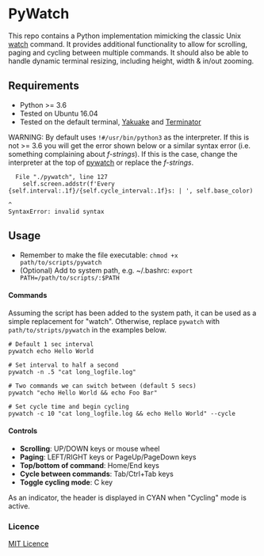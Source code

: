 # PyWatch

This repo contains a Python implementation mimicking the classic Unix [watch](https://linux.die.net/man/1/watch) command.
It provides additional functionality to allow for scrolling, paging and cycling between multiple commands.
It should also be able to handle dynamic terminal resizing, including height, width & in/out zooming.

## Requirements
- Python >= 3.6
- Tested on Ubuntu 16.04
- Tested on the default terminal, [Yakuake](https://kde.org/applications/system/org.kde.yakuake) and [Terminator](https://gnometerminator.blogspot.com/p/introduction.html)

WARNING: By default uses ```!#/usr/bin/python3``` as the interpreter. 
If this is not >= 3.6 you will get the error shown below or a similar syntax error (i.e. something complaining about _f-strings_).
If this is the case, change the interpreter at the top of [pywatch](pywatch) or replace the _f-strings_.

```
  File "./pywatch", line 127
    self.screen.addstr(f'Every {self.interval:.1f}/{self.cycle_interval:.1f}s: | ', self.base_color)
                                                                                 ^
SyntaxError: invalid syntax
```

## Usage
- Remember to make the file executable: `chmod +x path/to/scripts/pywatch`
- (Optional) Add to system path, e.g. ~/.bashrc: `export PATH=/path/to/scripts/:$PATH`

#### Commands
Assuming the script has been added to the system path, it can be used as a simple replacement for "watch".
Otherwise, replace `pywatch` with `path/to/stripts/pywatch` in the examples below.

```
# Default 1 sec interval
pywatch echo Hello World

# Set interval to half a second
pywatch -n .5 "cat long_logfile.log"

# Two commands we can switch between (default 5 secs)
pywatch "echo Hello World && echo Foo Bar"

# Set cycle time and begin cycling
pywatch -c 10 "cat long_logfile.log && echo Hello World" --cycle
```

#### Controls
+ **Scrolling**: UP/DOWN keys or mouse wheel
+ **Paging**: LEFT/RIGHT keys or PageUp/PageDown keys
+ **Top/bottom of command**: Home/End keys
+ **Cycle between commands**: Tab/Ctrl+Tab keys
+ **Toggle cycling mode**: C key

As an indicator, the header is displayed in CYAN when "Cycling" mode is active.


### Licence
[MIT Licence](LICENCE)